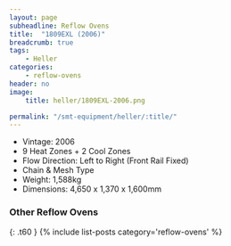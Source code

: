 ```yaml
---
layout: page
subheadline: Reflow Ovens
title:  "1809EXL (2006)"
breadcrumb: true
tags:
    - Heller
categories:
    - reflow-ovens
header: no
image:
    title: heller/1809EXL-2006.png

permalink: "/smt-equipment/heller/:title/"
---
```


- Vintage: 2006
- 9 Heat Zones + 2 Cool Zones
- Flow Direction: Left to Right (Front Rail Fixed)
- Chain & Mesh Type
- Weight: 1,588kg
- Dimensions: 4,650 x 1,370 x 1,600mm

### Other Reflow Ovens ###
{: .t60 }
{% include list-posts category='reflow-ovens' %}
